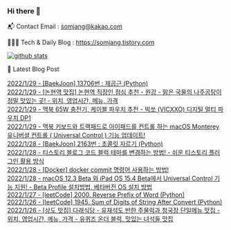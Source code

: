 ### Hi there 👋

📬  Contact Email : somjang@kakao.com

👨🏻‍💻  Tech & Daily Blog : https://somjang.tistory.com

[![github stats](https://github-readme-stats.vercel.app/api?username=SOMJANG&show_icons=true&hide_border=False)](https://somjang.tistory.com)

🤩 Latest Blog Post

[2022/1/29 - [BaekJoon] 13706번 : 제곱근 (Python)](https://somjang.tistory.com/entry/BaekJoon-13706%EB%B2%88-%EC%A0%9C%EA%B3%B1%EA%B7%BC-Python) <br>
[2022/1/29 - [논현역 맛집] 논현역 직장인 점심 추천 - 원강 - 맑은 국물의 나주곰탕이 정말 맛있는 곳! - 위치, 영업시간, 메뉴, 가격](https://somjang.tistory.com/entry/%EB%85%BC%ED%98%84%EC%97%AD-%EB%A7%9B%EC%A7%91-%EB%85%BC%ED%98%84%EC%97%AD-%EC%A7%81%EC%9E%A5%EC%9D%B8-%EC%A0%90%EC%8B%AC-%EC%B6%94%EC%B2%9C-%EC%9B%90%EA%B0%95-%EB%A7%91%EC%9D%80-%EA%B5%AD%EB%AC%BC%EC%9D%98-%EB%82%98%EC%A3%BC%EA%B3%B0%ED%83%95%EC%9D%B4-%EC%A0%95%EB%A7%90-%EB%A7%9B%EC%9E%88%EB%8A%94-%EA%B3%B3-%EC%9C%84%EC%B9%98-%EC%98%81%EC%97%85%EC%8B%9C%EA%B0%84-%EB%A9%94%EB%89%B4-%EA%B0%80%EA%B2%A9) <br>
[2022/1/29 - 맥북 65W 충전기, 케이블 파우치 추천 - 빅쏘 (VICXXO) 디지털 멀티 파우치 DP1](https://somjang.tistory.com/entry/%EB%A7%A5%EB%B6%81-65W-%EC%B6%A9%EC%A0%84%EA%B8%B0-%EC%BC%80%EC%9D%B4%EB%B8%94-%ED%8C%8C%EC%9A%B0%EC%B9%98-%EC%B6%94%EC%B2%9C-%EB%B9%85%EC%8F%98-VICXXO-%EB%94%94%EC%A7%80%ED%84%B8-%EB%A9%80%ED%8B%B0-%ED%8C%8C%EC%9A%B0%EC%B9%98-DP1) <br>
[2022/1/29 - 맥북 키보드와 트랙패드로 아이패드를 컨트롤 하는 macOS Monterey 유니버셜 컨트롤 ( Universal Control ) 기능 업데이트!](https://somjang.tistory.com/entry/%EB%A7%A5%EB%B6%81-%ED%82%A4%EB%B3%B4%EB%93%9C%EC%99%80-%ED%8A%B8%EB%9E%99%ED%8C%A8%EB%93%9C%EB%A1%9C-%EC%95%84%EC%9D%B4%ED%8C%A8%EB%93%9C%EB%A5%BC-%EC%BB%A8%ED%8A%B8%EB%A1%A4-%ED%95%98%EB%8A%94-macOS-Monterey-%EC%9C%A0%EB%8B%88%EB%B2%84%EC%85%9C-%EC%BB%A8%ED%8A%B8%EB%A1%A4-Universal-Control-%EA%B8%B0%EB%8A%A5-%EC%97%85%EB%8D%B0%EC%9D%B4%ED%8A%B8) <br>
[2022/1/28 - [BaekJoon] 2163번 : 초콜릿 자르기 (Python)](https://somjang.tistory.com/entry/BaekJoon-2163%EB%B2%88-%EC%B4%88%EC%BD%9C%EB%A6%BF-%EC%9E%90%EB%A5%B4%EA%B8%B0-Python) <br>
[2022/1/28 - 티스토리 블로그 코드 블럭 테마를 변경하는 방법! - 쉬운 티스토리 플러그인 활용 방식](https://somjang.tistory.com/entry/%ED%8B%B0%EC%8A%A4%ED%86%A0%EB%A6%AC-%EB%B8%94%EB%A1%9C%EA%B7%B8-%EC%BD%94%EB%93%9C-%EB%B8%94%EB%9F%AD-%ED%85%8C%EB%A7%88%EB%A5%BC-%EB%B3%80%EA%B2%BD%ED%95%98%EB%8A%94-%EB%B0%A9%EB%B2%95-%EC%89%AC%EC%9A%B4-%ED%8B%B0%EC%8A%A4%ED%86%A0%EB%A6%AC-%ED%94%8C%EB%9F%AC%EA%B7%B8%EC%9D%B8-%ED%99%9C%EC%9A%A9-%EB%B0%A9%EC%8B%9D) <br>
[2022/1/28 - [Docker] docker commit 명령어 사용하는 방법!](https://somjang.tistory.com/entry/Docker-docker-commit-%EB%AA%85%EB%A0%B9%EC%96%B4-%EC%82%AC%EC%9A%A9%ED%95%98%EB%8A%94-%EB%B0%A9%EB%B2%95) <br>
[2022/1/28 - macOS 12.3 Beta 와 iPad OS 15.4 Beta에서 Universal Control 기능 지원! - Beta Profile 설치방법, 베타버전 OS 설치 방법](https://somjang.tistory.com/entry/macOS-123-Beta-%EC%99%80-iPad-OS-154-Beta%EC%97%90%EC%84%9C-Universal-Control-%EA%B8%B0%EB%8A%A5-%EC%A7%80%EC%9B%90) <br>
[2022/1/27 - [leetCode] 2000. Reverse Prefix of Word (Python)](https://somjang.tistory.com/entry/leetCode-2000-Reverse-Prefix-of-Word-Python) <br>
[2022/1/26 - [leetCode] 1945. Sum of Digits of String After Convert (Python)](https://somjang.tistory.com/entry/leetCode-1945-Sum-of-Digits-of-String-After-Convert-Python) <br>
[2022/1/26 - [상도 맛집] 다래식당 - 유재석도 반한 주물럭과 청국장 단일메뉴 맛집 - 위치, 영업시간, 메뉴, 가격 - 유퀴즈 온더 블럭, 맛있는 녀석들 맛집](https://somjang.tistory.com/entry/%EC%83%81%EB%8F%84-%EB%A7%9B%EC%A7%91-%EB%8B%A4%EB%9E%98%EC%8B%9D%EB%8B%B9-%EC%9C%A0%EC%9E%AC%EC%84%9D%EB%8F%84-%EB%B0%98%ED%95%9C-%EC%A3%BC%EB%AC%BC%EB%9F%AD%EA%B3%BC-%EC%B2%AD%EA%B5%AD%EC%9E%A5-%EB%8B%A8%EC%9D%BC%EB%A9%94%EB%89%B4-%EB%A7%9B%EC%A7%91-%EC%9C%84%EC%B9%98-%EC%98%81%EC%97%85%EC%8B%9C%EA%B0%84-%EB%A9%94%EB%89%B4-%EA%B0%80%EA%B2%A9-%EC%9C%A0%ED%80%B4%EC%A6%88-%EC%98%A8%EB%8D%94-%EB%B8%94%EB%9F%AD-%EB%A7%9B%EC%9E%88%EB%8A%94-%EB%85%80%EC%84%9D%EB%93%A4-%EB%A7%9B%EC%A7%91) <br>
